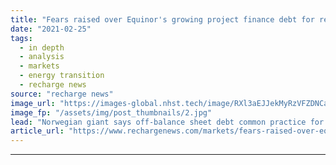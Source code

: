 ```yaml
---
title: "Fears raised over Equinor's growing project finance debt for renewables"
date: "2021-02-25"
tags: 
  - in depth
  - analysis
  - markets
  - energy transition
  - recharge news
source: "recharge news"
image_url: "https://images-global.nhst.tech/image/RXl3aEJJekMyRzVFZDNCaXp4cGNNa1RDWG9ZbWtaWWp1TEhUUlM1UEhYQT0=/nhst/binary/cd5ef587adc01c16fcacba58dc51e6c2"
image_fp: "/assets/img/post_thumbnails/2.jpg"
lead: "Norwegian giant says off-balance sheet debt common practice for offshore wind projects, but some voice concerns that increasing competition will drive down returns"
article_url: "https://www.rechargenews.com/markets/fears-raised-over-equinors-growing-project-finance-debt-for-renewables/2-1-969953"
---
```


---
